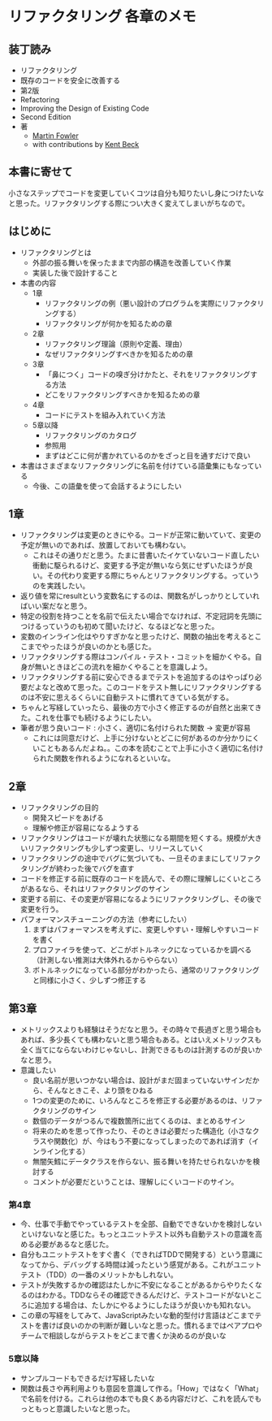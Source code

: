 # リファクタリング 各章のメモ

## 装丁読み

- リファクタリング
- 既存のコードを安全に改善する
- 第2版
- Refactoring
- Improving the Design of Existing Code
- Second Edition
- 著
  - [Martin Fowler](https://ja.wikipedia.org/wiki/%E3%83%9E%E3%83%BC%E3%83%86%E3%82%A3%E3%83%B3%E3%83%BB%E3%83%95%E3%82%A1%E3%82%A6%E3%83%A9%E3%83%BC)
  - with contributions by [Kent Beck](https://ja.wikipedia.org/wiki/%E3%82%B1%E3%83%B3%E3%83%88%E3%83%BB%E3%83%99%E3%83%83%E3%82%AF)

## 本書に寄せて

小さなステップでコードを変更していくコツは自分も知りたいし身につけたいなと思った。リファクタリングする際につい大きく変えてしまいがちなので。

## はじめに

- リファクタリングとは
  - 外部の振る舞いを保ったままで内部の構造を改善していく作業
  - 実装した後で設計すること
- 本書の内容
  - 1章
    - リファクタリングの例（悪い設計のプログラムを実際にリファクタリングする）
    - リファクタリングが何かを知るための章
  - 2章
    - リファクタリング理論（原則や定義、理由）
    - なぜリファクタリングすべきかを知るための章
  - 3章
    - 「鼻につく」コードの嗅ぎ分けかたと、それをリファクタリングする方法
    - どこをリファクタリングすべきかを知るための章
  - 4章
    - コードにテストを組み入れていく方法
  - 5章以降
    - リファクタリングのカタログ
    - 参照用
    - まずはどこに何が書かれているのかをざっと目を通すだけで良い
- 本書はさまざまなリファクタリングに名前を付けている語彙集にもなっている
  - 今後、この語彙を使って会話するようにしたい

## 1章

- リファクタリングは変更のときにやる。コードが正常に動いていて、変更の予定が無いのであれば、放置しておいても構わない。
  - これはその通りだと思う。たまに昔書いたイケていないコード直したい衝動に駆られるけど、変更する予定が無いなら気にせずいたほうが良い。その代わり変更する際にちゃんとリファクタリングする。っていうのを実践したい。
- 返り値を常にresultという変数名にするのは、関数名がしっかりとしていればいい案だなと思う。
- 特定の役割を持つことを名前で伝えたい場合でなければ、不定冠詞を先頭につけるっていうのも初めて聞いたけど、なるほどなと思った。
- 変数のインライン化はやりすぎかなと思ったけど、関数の抽出を考えるとここまでやったほうが良いのかとも感じた。
- リファクタリングする際はコンパイル・テスト・コミットを細かくやる。自身が無いときほどこの流れを細かくやることを意識しよう。
- リファクタリングする前に安心できるまでテストを追加するのはやっぱり必要だよなと改めて思った。このコードをテスト無しにリファクタリングするのは不安に思えるくらいに自動テストに慣れてきている気がする。
- ちゃんと写経していったら、最後の方で小さく修正するのが自然と出来てきた。これを仕事でも続けるようにしたい。
- 筆者が思う良いコード : 小さく、適切に名付けられた関数 -> 変更が容易
  - これには同意だけど、上手に分けないとどこに何があるのか分かりにくいこともあるんだよね。。この本を読むことで上手に小さく適切に名付けられた関数を作れるようになれるといいな。

## 2章

- リファクタリングの目的
  - 開発スピードをあげる
  - 理解や修正が容易になるようする
- リファクタリングはコードが壊れた状態になる期間を短くする。規模が大きいリファクタリングも少しずつ変更し、リリースしていく
- リファクタリングの途中でバグに気づいても、一旦そのままにしてリファクタリングが終わった後でバグを直す
- コードを修正する前に既存のコードを読んで、その際に理解しにくいところがあるなら、それはリファクタリングのサイン
- 変更する前に、その変更が容易になるようにリファクタリングし、その後で変更を行う。
- パフォーマンスチューニングの方法（参考にしたい）
  1. まずはパフォーマンスを考えずに、変更しやすい・理解しやすいコードを書く
  2. プロファイラを使って、どこがボトルネックになっているかを調べる（計測しない推測は大体外れるからやらない）
  3. ボトルネックになっている部分がわかったら、通常のリファクタリングと同様に小さく、少しずつ修正する

## 第3章

- メトリックスよりも経験はそうだなと思う。その時々で長過ぎと思う場合もあれば、多少長くても構わないと思う場合もある。とはいえメトリックスも全く当てにならないわけじゃないし、計測できるものは計測するのが良いかなと思う。
- 意識したい
  - 良い名前が思いつかない場合は、設計がまだ固まっていないサインだから、そんなときこそ、より頭をひねる
  - 1つの変更のために、いろんなところを修正する必要があるのは、リファクタリングのサイン
  - 数個のデータがつるんで複数箇所に出てくるのは、まとめるサイン
  - 将来のためを思って作ったり、そのときは必要だった構造化（小さなクラスや関数化）が、今はもう不要になってしまったのであれば消す（インライン化する）
  - 無闇矢鱈にデータクラスを作らない、振る舞いを持たせられないかを検討する
  - コメントが必要だということは、理解しにくいコードのサイン。

### 第4章

- 今、仕事で手動でやっているテストを全部、自動でできないかを検討しないといけないなと感じた。もっとユニットテスト以外も自動テストの意識を高める必要があるなと感じた。
- 自分もユニットテストをすぐ書く（できればTDDで開発する）という意識になってから、デバッグする時間は減ったという感覚がある。これがユニットテスト（TDD）の一番のメリットかもしれない。
- テストが失敗するかの確認はたしかに不安になることがあるからやりたくなるのはわかる。TDDならその確認できるんだけど、テストコードがないところに追加する場合は、たしかにやるようにしたほうが良いかも知れない。
- この章の写経をしてみて、JavaScriptみたいな動的型付け言語はどこまでテストを書けば良いのかの判断が難しいなと思った。慣れるまではペアプロやチームで相談しながらテストをどこまで書くか決めるのが良いな

### 5章以降

- サンプルコードもできるだけ写経したいな
- 関数は長さや再利用よりも意図を意識して作る。「How」ではなく「What」で名前を付ける。これらは他の本でも良くある内容だけど、これを読んでもっともっと意識したいなと思った。
